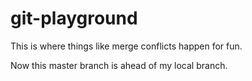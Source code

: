 # git-playground
This is where things like merge conflicts happen for fun.

Now this master branch is ahead of my local branch. 
